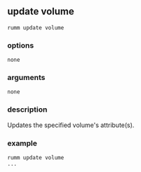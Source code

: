 ## update volume

```
rumm update volume
```

### options

```
none
```

### arguments

```
none
```

### description
Updates the specified volume's attribute(s).

### example

```
rumm update volume
...
```